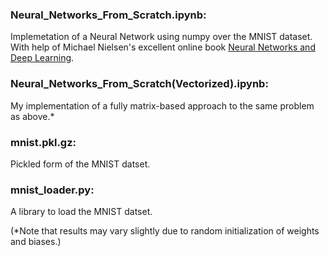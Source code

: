 ### Neural_Networks_From_Scratch.ipynb:
Implemetation of a Neural Network using numpy over the MNIST dataset.
<br>With help of Michael Nielsen's excellent online book [Neural Networks and Deep Learning](http://neuralnetworksanddeeplearning.com/index.html).

### Neural_Networks_From_Scratch(Vectorized).ipynb:
My implementation of a fully matrix-based approach to the same problem as above.*

### mnist.pkl.gz:
Pickled form of the MNIST datset.

### mnist_loader.py:
A library to load the MNIST datset.


(*Note that results may vary slightly due to random initialization of weights and biases.)
